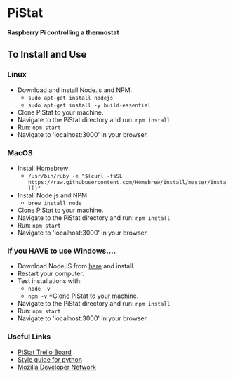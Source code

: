 # PiStat
<b>Raspberry Pi controlling a thermostat</b>

## To Install and Use
### Linux
* Download and install Node.js and NPM: 
    * `sudo apt-get install nodejs`
    * `sudo apt-get install -y build-essential`
* Clone PiStat to your machine.
* Navigate to the PiStat directory and run: `npm install`
* Run: `npm start`
* Navigate to 'localhost:3000' in your browser.

### MacOS
* Install Homebrew:
    * `/usr/bin/ruby -e "$(curl -fsSL https://raw.githubusercontent.com/Homebrew/install/master/install)"`
* Install Node.js and NPM
    * `brew install node`
* Clone PiStat to your machine.
* Navigate to the PiStat directory and run: `npm install`
* Run: `npm start`
* Navigate to 'localhost:3000' in your browser.

### If you HAVE to use Windows....
* Download NodeJS from <a href="https://nodejs.org/en/download/">here</a> and install.
* Restart your computer.
* Test installations with:
    * `node -v`
    * `npm -v`
*Clone PiStat to your machine.
* Navigate to the PiStat directory and run: `npm install`
* Run: `npm start`
* Navigate to 'localhost:3000' in your browser.

### Useful Links
<ul>
<li><a href="https://trello.com/b/KgPqsjKo">PiStat Trello Board</a><br></li>
<li><a href="https://google.github.io/styleguide/pyguide.html">Style guide for python</a></li>
<li><a href="https://developer.mozilla.org/en-US/">Mozilla Developer Network</a></li>
</ul>